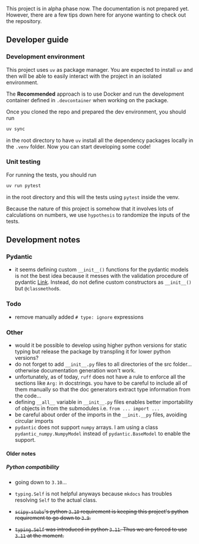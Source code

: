 This project is in alpha phase now. The documentation is not prepared yet. However, there are a few tips down here for anyone wanting to check out the repository.

## Developer guide

### Development environment

This project uses `uv` as package manager. You are expected to install `uv` and then will be able to easily interact with the project in an isolated environment.

The **Recommended** approach is to use Docker and run the development container defined in `.devcontainer` when working on the package.

Once you cloned the repo and prepared the dev environment, you should run

```bash
uv sync
```

in the root directory to have `uv` install all the dependency packages locally in the `.venv` folder. Now you can start developing some code!

### Unit testing

For running the tests, you should run

```bash
uv run pytest
```

in the root directory and this will the tests using `pytest` inside the venv.

Because the nature of this project is somehow that it involves lots of calculations on numbers, we use `hypothesis` to randomize the inputs of the tests.

## Development notes

### Pydantic

- it seems defining custom `__init__()` functions for the pydantic models is not the best idea because it messes with the validation procedure of pydantic [Link](https://docs.pydantic.dev/latest/concepts/models/#model-signature). Instead, do not define custom constructors as `__init__()` but `@classmethod`s.

### Todo

- remove manually added `# type: ignore` expressions

### Other

- would it be possible to develop using higher python versions for static typing but release the package by transpling it for lower python versions?
- do not forget to add `__init__.py` files to all directories of the src folder... otherwise documentation generation won't work.
- unfortunately, as of today, `ruff` does not have a rule to enforce all the sections like `Arg:` in docstrings. you have to be careful to include all of them manually so that the doc generators extract type information from the code...
- defining `__all__` variable in `__init__.py` files enables better importability of objects in from the submodules i.e. `from ... import ...`
- be careful about order of the imports in the `__init.__py` files, avoiding circular imports
- `pydantic` does not support `numpy` arrays. I am using a class `pydantic_numpy.NumpyModel` instead of `pydantic.BaseModel` to enable the support.

#### Older notes

##### Python compatibility

- going down to `3.10`...
- `typing.Self` is not helpful anyways because `mkdocs` has troubles resolving `Self` to the actual class.

- ~~`scipy-stubs`'s python `3.10` requirement is keeping this project's python requirement to go down to `3.9`.~~
- ~~`typing.Self` was introduced in python `3.11`. Thus we are forced to use `3.11` at the moment.~~
